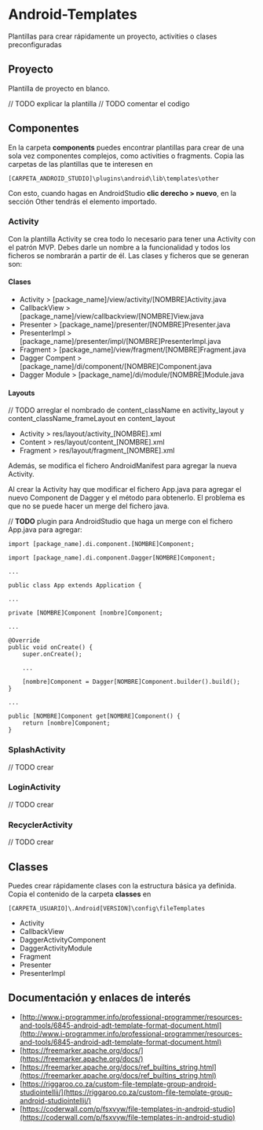 # Android-Templates
Plantillas para crear rápidamente un proyecto, activities o clases preconfiguradas

## Proyecto
Plantilla de proyecto en blanco.

// TODO explicar la plantilla
// TODO comentar el codigo

## Componentes
En la carpeta **components** puedes encontrar plantillas para crear de una sola vez componentes complejos, como activities o fragments. Copia las carpetas de las plantillas que te interesen en 

`[CARPETA_ANDROID_STUDIO]\plugins\android\lib\templates\other`

Con esto, cuando hagas en AndroidStudio **clic derecho > nuevo**, en la sección Other tendrás el elemento importado.

### Activity
Con la plantilla Activity se crea todo lo necesario para tener una Activity con el patrón MVP. Debes darle un nombre a la funcionalidad y todos los ficheros se nombrarán a partir de él. Las clases y ficheros que se generan son:

#### Clases

* Activity > [package_name]/view/activity/[NOMBRE]Activity.java
* CallbackView > [package_name]/view/callbackview/[NOMBRE]View.java
* Presenter > [package_name]/presenter/[NOMBRE]Presenter.java
* PresenterImpl > [package_name]/presenter/impl/[NOMBRE]PresenterImpl.java
* Fragment > [package_name]/view/fragment/[NOMBRE]Fragment.java
* Dagger Compent > [package_name]/di/component/[NOMBRE]Component.java
* Dagger Module > [package_name]/di/module/[NOMBRE]Module.java

#### Layouts
// TODO arreglar el nombrado de content_className en activity_layout y content_className_frameLayout en content_layout

* Activity > res/layout/activity_[NOMBRE].xml
* Content > res/layout/content_[NOMBRE].xml
* Fragment > res/layout/fragment_[NOMBRE].xml

Además, se modifica el fichero AndroidManifest para agregar la nueva Activity.

Al crear la Activity hay que modificar el fichero App.java para agregar el nuevo Component de Dagger y el método para obtenerlo. El problema es que no se puede hacer un merge del fichero java.

// **TODO** plugin para AndroidStudio que haga un merge con el fichero App.java para agregar:


    import [package_name].di.component.[NOMBRE]Component;

    import [package_name].di.component.Dagger[NOMBRE]Component;
    
    ...
    
    public class App extends Application {
    
    ...
       
    private [NOMBRE]Component [nombre]Component;	
	
    ...	
    
    @Override
    public void onCreate() {
        super.onCreate();		
		
        ...		
      
        [nombre]Component = Dagger[NOMBRE]Component.builder().build();		
    }		
     
    ...	
    
    public [NOMBRE]Component get[NOMBRE]Component() {
        return [nombre]Component;
    }
    
### SplashActivity
// TODO crear	
	
### LoginActivity
// TODO crear

### RecyclerActivity
// TODO crear

## Classes
Puedes crear rápidamente clases con la estructura básica ya definida. Copia el contenido de la carpeta **classes** en 

`[CARPETA_USUARIO]\.Android[VERSION]\config\fileTemplates`

* Activity
* CallbackView
* DaggerActivityComponent
* DaggerActivityModule
* Fragment
* Presenter
* PresenterImpl

## Documentación y enlaces de interés
* [http://www.i-programmer.info/professional-programmer/resources-and-tools/6845-android-adt-template-format-document.html](http://www.i-programmer.info/professional-programmer/resources-and-tools/6845-android-adt-template-format-document.html)
* [https://freemarker.apache.org/docs/](https://freemarker.apache.org/docs/)
* [https://freemarker.apache.org/docs/ref_builtins_string.html](https://freemarker.apache.org/docs/ref_builtins_string.html)
* [https://riggaroo.co.za/custom-file-template-group-android-studiointellij/](https://riggaroo.co.za/custom-file-template-group-android-studiointellij/)
* [https://coderwall.com/p/fsxvyw/file-templates-in-android-studio](https://coderwall.com/p/fsxvyw/file-templates-in-android-studio)
